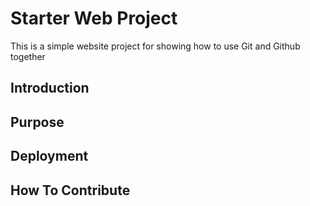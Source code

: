 # Starter Web Project

This is a simple website project for showing how to use Git and Github together

## Introduction
## Purpose
## Deployment
## How To Contribute